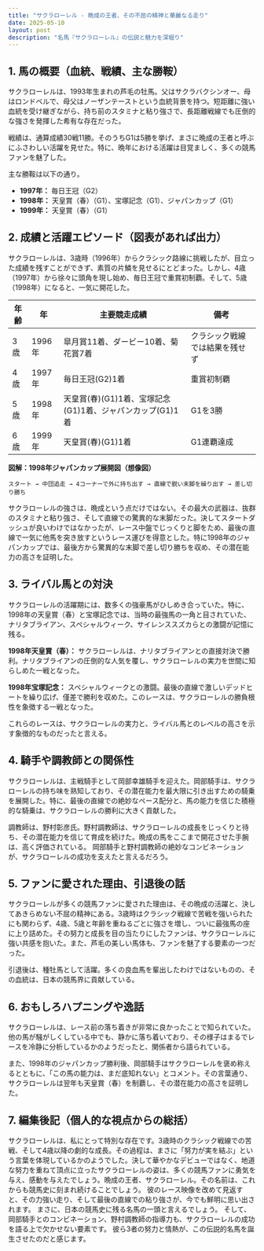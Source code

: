 ```yaml
---
title: "サクラローレル - 晩成の王者、その不屈の精神と華麗なる走り"
date: 2025-05-10
layout: post
description: "名馬『サクラローレル』の伝説と魅力を深堀り"
---
```


## 1. 馬の概要（血統、戦績、主な勝鞍）

サクラローレルは、1993年生まれの芦毛の牡馬。父はサクラバクシンオー、母はロンドベルで、母父はノーザンテーストという血統背景を持つ。短距離に強い血統を受け継ぎながら、持ち前のスタミナと粘り強さで、長距離戦線でも圧倒的な強さを発揮した希有な存在だった。

戦績は、通算成績30戦11勝。そのうちG1は5勝を挙げ、まさに晩成の王者と呼ぶにふさわしい活躍を見せた。特に、晩年における活躍は目覚ましく、多くの競馬ファンを魅了した。

主な勝鞍は以下の通り。

* **1997年：** 毎日王冠（G2）
* **1998年：**  天皇賞（春）（G1）、宝塚記念（G1）、ジャパンカップ（G1）
* **1999年：**  天皇賞（春）（G1）


## 2. 成績と活躍エピソード（図表があれば出力）

サクラローレルは、3歳時（1996年）からクラシック路線に挑戦したが、目立った成績を残すことができず、素質の片鱗を見せるにとどまった。しかし、4歳（1997年）から徐々に頭角を現し始め、毎日王冠で重賞初制覇。そして、5歳（1998年）になると、一気に開花した。

| 年齢 | 年 | 主要競走成績 | 備考 |
|---|---|---|---|
| 3歳 | 1996年 | 皐月賞11着、ダービー10着、菊花賞7着 | クラシック戦線では結果を残せず |
| 4歳 | 1997年 | 毎日王冠(G2)1着 | 重賞初制覇 |
| 5歳 | 1998年 | 天皇賞(春)(G1)1着、宝塚記念(G1)1着、ジャパンカップ(G1)1着 | G1を3勝 |
| 6歳 | 1999年 | 天皇賞(春)(G1)1着 | G1連覇達成 |


**図解：1998年ジャパンカップ展開図（想像図）**

```
スタート → 中団追走 → 4コーナーで外に持ち出す → 直線で鋭い末脚を繰り出す → 差し切り勝ち
```

サクラローレルの強さは、晩成という点だけではない。その最大の武器は、抜群のスタミナと粘り強さ、そして直線での驚異的な末脚だった。決してスタートダッシュが良いわけではなかったが、レース中盤でじっくりと脚をため、最後の直線で一気に他馬を突き放すというレース運びを得意とした。特に1998年のジャパンカップでは、最後方から驚異的な末脚で差し切り勝ちを収め、その潜在能力の高さを証明した。


## 3. ライバル馬との対決

サクラローレルの活躍期には、数多くの強豪馬がひしめき合っていた。特に、1998年の天皇賞（春）と宝塚記念では、当時の最強馬の一角と目されていた、ナリタブライアン、スペシャルウィーク、サイレンススズカらとの激闘が記憶に残る。

**1998年天皇賞（春）：**  サクラローレルは、ナリタブライアンとの直接対決で勝利。ナリタブライアンの圧倒的な人気を覆し、サクラローレルの実力を世間に知らしめた一戦となった。

**1998年宝塚記念：**  スペシャルウィークとの激闘。最後の直線で激しいデッドヒートを繰り広げ、僅差で勝利を収めた。このレースは、サクラローレルの勝負根性を象徴する一戦となった。

これらのレースは、サクラローレルの実力と、ライバル馬とのレベルの高さを示す象徴的なものだったと言える。


## 4. 騎手や調教師との関係性

サクラローレルは、主戦騎手として岡部幸雄騎手を迎えた。岡部騎手は、サクラローレルの持ち味を熟知しており、その潜在能力を最大限に引き出すための騎乗を展開した。特に、最後の直線での絶妙なペース配分と、馬の能力を信じた積極的な騎乗は、サクラローレルの勝利に大きく貢献した。

調教師は、野村彰彦氏。野村調教師は、サクラローレルの成長をじっくりと待ち、その潜在能力を信じて育成を続けた。晩成の馬をここまで開花させた手腕は、高く評価されている。  岡部騎手と野村調教師の絶妙なコンビネーションが、サクラローレルの成功を支えたと言えるだろう。


## 5. ファンに愛された理由、引退後の話

サクラローレルが多くの競馬ファンに愛された理由は、その晩成の活躍と、決してあきらめない不屈の精神にある。3歳時はクラシック戦線で苦戦を強いられたにも関わらず、4歳、5歳と年齢を重ねるごとに強さを増し、ついに最強馬の座に上り詰めた。その努力と成長を目の当たりにしたファンは、サクラローレルに強い共感を抱いた。また、芦毛の美しい馬体も、ファンを魅了する要素の一つだった。

引退後は、種牡馬として活躍。多くの良血馬を輩出したわけではないものの、その血統は、日本の競馬界に貢献している。


## 6. おもしろハプニングや逸話

サクラローレルは、レース前の落ち着きが非常に良かったことで知られていた。他の馬が騒がしくしている中でも、静かに落ち着いており、その様子はまるでレースを冷静に分析しているかのようだったと、関係者から語られている。

また、1998年のジャパンカップ勝利後、岡部騎手はサクラローレルを褒め称えるとともに、「この馬の能力は、まだ底知れない」とコメント。その言葉通り、サクラローレルは翌年も天皇賞（春）を制覇し、その潜在能力の高さを証明した。


## 7. 編集後記（個人的な視点からの総括）

サクラローレルは、私にとって特別な存在です。3歳時のクラシック戦線での苦戦、そして4歳以降の劇的な成長。その過程は、まさに「努力が実を結ぶ」という言葉を体現しているかのようでした。決して華やかなデビューではなく、地道な努力を重ねて頂点に立ったサクラローレルの姿は、多くの競馬ファンに勇気を与え、感動を与えたでしょう。晩成の王者、サクラローレル。その名前は、これからも競馬史に刻まれ続けることでしょう。  彼のレース映像を改めて見返すと、その力強い走り、そして最後の直線での粘り強さが、今でも鮮明に思い出されます。  まさに、日本の競馬史に残る名馬の一頭と言えるでしょう。  そして、岡部騎手とのコンビネーション、野村調教師の指導力も、サクラローレルの成功を語る上で欠かせない要素です。  彼ら3者の努力と情熱が、この伝説的名馬を誕生させたのだと感じます。
